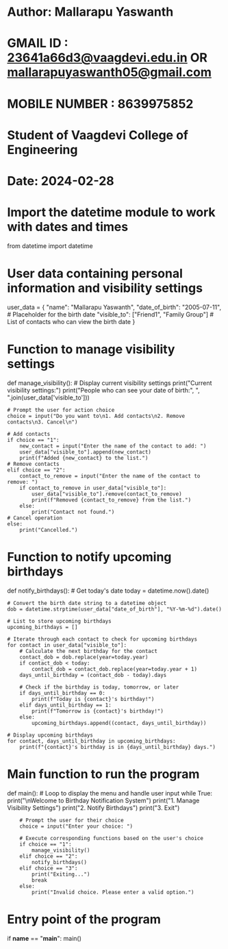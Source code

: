 # Author: Mallarapu Yaswanth   
# GMAIL ID : 23641a66d3@vaagdevi.edu.in  OR mallarapuyaswanth05@gmail.com
# MOBILE NUMBER : 8639975852
# Student of Vaagdevi College of Engineering
# Date: 2024-02-28
# Import the datetime module to work with dates and times
from datetime import datetime

# User data containing personal information and visibility settings
user_data = {
    "name": "Mallarapu Yaswanth",
    "date_of_birth": "2005-07-11",  # Placeholder for the birth date 
    "visible_to": ["Friend1", "Family Group"]  # List of contacts who can view the birth date
}

# Function to manage visibility settings
def manage_visibility():
    # Display current visibility settings
    print("Current visibility settings:")
    print("People who can see your date of birth:", ", ".join(user_data['visible_to']))

    # Prompt the user for action choice
    choice = input("Do you want to\n1. Add contacts\n2. Remove contacts\n3. Cancel\n")

    # Add contacts
    if choice == "1":
        new_contact = input("Enter the name of the contact to add: ")
        user_data["visible_to"].append(new_contact)
        print(f"Added {new_contact} to the list.")
    # Remove contacts
    elif choice == "2":
        contact_to_remove = input("Enter the name of the contact to remove: ")
        if contact_to_remove in user_data["visible_to"]:
            user_data["visible_to"].remove(contact_to_remove)
            print(f"Removed {contact_to_remove} from the list.")
        else:
            print("Contact not found.")
    # Cancel operation
    else:
        print("Cancelled.")

# Function to notify upcoming birthdays
def notify_birthdays():
    # Get today's date
    today = datetime.now().date()

    # Convert the birth date string to a datetime object
    dob = datetime.strptime(user_data["date_of_birth"], "%Y-%m-%d").date()

    # List to store upcoming birthdays
    upcoming_birthdays = []

    # Iterate through each contact to check for upcoming birthdays
    for contact in user_data["visible_to"]:
        # Calculate the next birthday for the contact
        contact_dob = dob.replace(year=today.year)
        if contact_dob < today:
            contact_dob = contact_dob.replace(year=today.year + 1)
        days_until_birthday = (contact_dob - today).days

        # Check if the birthday is today, tomorrow, or later
        if days_until_birthday == 0:
            print(f"Today is {contact}'s birthday!")
        elif days_until_birthday == 1:
            print(f"Tomorrow is {contact}'s birthday!")
        else:
            upcoming_birthdays.append((contact, days_until_birthday))

    # Display upcoming birthdays
    for contact, days_until_birthday in upcoming_birthdays:
        print(f"{contact}'s birthday is in {days_until_birthday} days.")

# Main function to run the program
def main():
    # Loop to display the menu and handle user input
    while True:
        print("\nWelcome to Birthday Notification System")
        print("1. Manage Visibility Settings")
        print("2. Notify Birthdays")
        print("3. Exit")
        
        # Prompt the user for their choice
        choice = input("Enter your choice: ")
        
        # Execute corresponding functions based on the user's choice
        if choice == "1":
            manage_visibility()
        elif choice == "2":
            notify_birthdays()
        elif choice == "3":
            print("Exiting...")
            break
        else:
            print("Invalid choice. Please enter a valid option.")

# Entry point of the program
if __name__ == "__main__":
    main()
